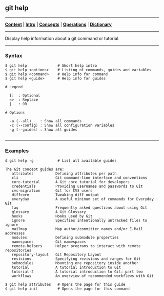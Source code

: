 ## git help
________________________________________________________________________________
[**Content**](../../README.md) |
[**Intro**](../../01-Introduction/introduction.md) |
[**Concepts**](../../02-Concepts/concepts.md) |
[**Operations**](../../03-Operations/operations.md) |
[**Dictionary**](../../04-Appendix/dictionary.md)
________________________________________________________________________________

Display help information about a git command or tutorial.

-------------------------------------------------------------------------------
### Syntax
```
$ git help              # Short help intro
$ git help <options>    # Listing of commands, guides and variables
$ git help <command>    # Help info for command
$ git help <guide>      # Help info for guides

# Legend

  []  : Optional
  <>  : Replace
  |   : OR

# Options

  -a (--all)    : Show all commands
  -c (--config) : Show all configuration variables
  -g (--guides) : Show all guides
  
```

-------------------------------------------------------------------------------
### Examples
```shell
$ git help -g           # List all available guides

The Git concept guides are:                                                
   attributes          Defining attributes per path                        
   cli                 Git command-line interface and conventions          
   core-tutorial       A Git core tutorial for developers                  
   credentials         Providing usernames and passwords to Git            
   cvs-migration       Git for CVS users                                   
   diffcore            Tweaking diff output                                
   everyday            A useful minimum set of commands for Everyday Git   
   faq                 Frequently asked questions about using Git          
   glossary            A Git Glossary                                      
   hooks               Hooks used by Git                                   
   ignore              Specifies intentionally untracked files to ignore   
   mailmap             Map author/committer names and/or E-Mail addresses  
   modules             Defining submodule properties                       
   namespaces          Git namespaces                                      
   remote-helpers      Helper programs to interact with remote repositories
   repository-layout   Git Repository Layout                               
   revisions           Specifying revisions and ranges for Git             
   submodules          Mounting one repository inside another              
   tutorial            A tutorial introduction to Git                      
   tutorial-2          A tutorial introduction to Git: part two            
   workflows           An overview of recommended workflows with Git      

$ git help attributes   # Opens the page for this guide
$ git help init         # Opens the page for this command 

```
